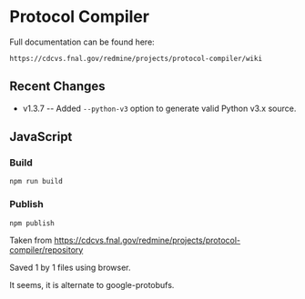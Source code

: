 # Protocol Compiler

Full documentation can be found here:

    https://cdcvs.fnal.gov/redmine/projects/protocol-compiler/wiki

## Recent Changes

* v1.3.7 -- Added `--python-v3` option to generate valid Python v3.x source.

## JavaScript

### Build

`npm run build`

### Publish

`npm publish`


Taken from https://cdcvs.fnal.gov/redmine/projects/protocol-compiler/repository

Saved 1 by 1 files using browser.

It seems, it is alternate to google-protobufs.